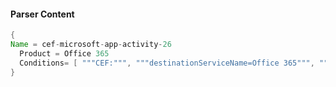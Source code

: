 #### Parser Content
```Java
{
Name = cef-microsoft-app-activity-26
  Product = Office 365
  Conditions= [ """CEF:""", """destinationServiceName=Office 365""", """"MemberRemoved""" ]
}
```